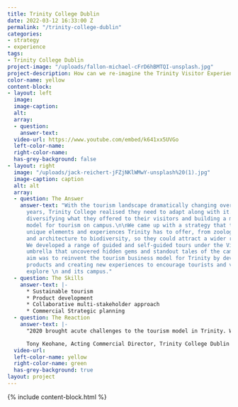 ```yaml
---
title: Trinity College Dublin
date: 2022-03-12 16:33:00 Z
permalink: "/trinity-college-dublin"
categories:
- strategy
- experience
tags:
- Trinity College Dublin
project-image: "/uploads/fallon-michael-cFrD6hBMTQI-unsplash.jpg"
project-description: How can we re-imagine the Trinity Visitor Experience?
color-name: yellow
content-block:
- layout: left
  image: 
  image-caption: 
  alt: 
  array:
  - question: 
    answer-text: 
  video-url: https://www.youtube.com/embed/k641xx5UVGo
  left-color-name: 
  right-color-name: 
  has-grey-background: false
- layout: right
  image: "/uploads/jack-reichert-jFZjNKlWMwY-unsplash%20(1).jpg"
  image-caption: caption
  alt: alt
  array:
  - question: The Answer
    answer-text: "With the tourism landscape dramatically changing over the past few
      years, Trinity College realised they need to adapt along with it. This meant
      diversifying what they offered to their visitors and building a more sustainable
      model for tourism on campus.\n\nWe came up with a strategy that told all the
      unique elements and experiences Trinity has to offer, from zoology to anatomy
      and architecture to biodiversity, so they could attract a wider range of visitors.
      We developed a range of guided and self-guided tours under the Visit Trinity
      umbrella that uncovered hidden gems and standout tales of the campus.\n\nOur
      aim was to reinvent the tourism business model for Trinity by developing existing
      products and creating new experiences to encourage tourists and visitors to
      explore \n and its campus."
  - question: The Skills
    answer-text: |-
      * Sustainable tourism
      * Product development
      * Collaborative multi-stakeholder approach
      * Commercial Strategic planning
  - question: The Reaction
    answer-text: |-
      ​"2020 brought acute challenges to the tourism model in Trinity. Wrecktangle devised a strategy to develop products that would deliver sustainable, incremental revenue growth."

      ​Tony Keohane, Acting Commercial Director, Trinity College Dublin
  video-url: 
  left-color-name: yellow
  right-color-name: green
  has-grey-background: true
layout: project
---
```


{% include content-block.html %}
